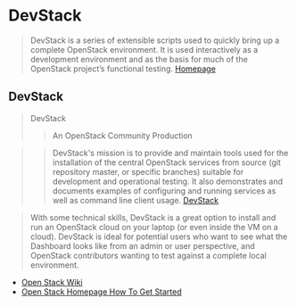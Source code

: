 # DevStack

> DevStack is a series of extensible scripts used to quickly bring up a complete OpenStack environment. It is used interactively as a development environment and as the basis for much of the OpenStack project’s functional testing. [Homepage](http://docs.openstack.org/developer/devstack/)

## DevStack

> DevStack
> > An OpenStack Community Production

> > DevStack's mission is to provide and maintain tools used for the installation of the central OpenStack services from source (git repository master, or specific branches) suitable for development and operational testing. It also demonstrates and documents examples of configuring and running services as well as command line client usage. [DevStack](https://wiki.openstack.org/wiki/DevStack)

> With some technical skills, DevStack is a great option to install and run an OpenStack cloud on your laptop (or even inside the VM on a cloud). DevStack is ideal for potential users who want to see what the Dashboard looks like from an admin or user perspective, and OpenStack contributors wanting to test against a complete local environment.

- [Open Stack Wiki](https://wiki.openstack.org/wiki/Getting_Started)
- [Open Stack Homepage How To Get Started](https://www.openstack.org/software/start/)